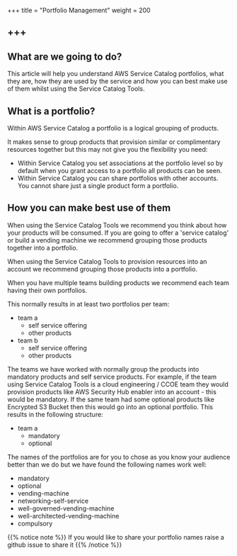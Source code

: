 +++
title = "Portfolio Management"
weight = 200

+++
---

## What are we going to do?

This article will help you understand AWS Service Catalog portfolios, what they are, how they are used by the service and
how you can best make use of them whilst using the Service Catalog Tools.

## What is a portfolio?

Within AWS Service Catalog a portfolio is a logical grouping of products.

It makes sense to group products that provision similar or complimentary resources together but this may not give you 
the flexibility you need:

- Within Service Catalog you set associations at the portfolio level so by default when you grant access to a portfolio 
all products can be seen.
- Within Service Catalog you can share portfolios with other accounts.  You cannot share just a single product form a 
portfolio. 

## How you can make best use of them

When using the Service Catalog Tools we recommend you think about how your products will be consumed.  If you are going
to offer a 'service catalog' or build a vending machine we recommend grouping those products together into a portfolio.

When using the Service Catalog Tools to provision resources into an account we recommend grouping those products into a 
portfolio.

When you have multiple teams building products we recommend each team having their own portfolios.

This normally results in at least two portfolios per team:

- team a
  - self service offering 
  - other products 
- team b
  - self service offering 
  - other products 
  
The teams we have worked with normally group the products into mandatory products and self service products.  For 
example, if the team using Service Catalog Tools is a cloud engineering / CCOE team they would provision products like
AWS Security Hub enabler into an account - this would be mandatory.  If the same team had some optional products like
Encrypted S3 Bucket then this would go into an optional portfolio.  This results in the following structure:

- team a
  - mandatory 
  - optional 

The names of the portfolios are for you to chose as you know your audience better than we do but we have found the 
following names work well:

- mandatory
- optional
- vending-machine
- networking-self-service
- well-governed-vending-machine
- well-architected-vending-machine
- compulsory

{{% notice note %}}
If you would like to share your portfolio names raise a github issue to share it
{{% /notice %}}
